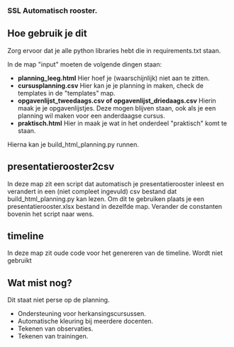 ### SSL Automatisch rooster.

## Hoe gebruik je dit
Zorg ervoor dat je alle python libraries hebt die in requirements.txt staan.

In de map "input" moeten de volgende dingen staan:
<ul>
  <li><strong>planning_leeg.html</strong> Hier hoef je (waarschijnlijk) niet aan te zitten.</li>
  <li><strong>cursusplanning.csv</strong> Hier kan je je planning in maken, check de templates in de "templates" map.</li>
  <li><strong>opgavenlijst_tweedaags.csv of opgavenlijst_driedaags.csv</strong> Hierin maak je je opgavenlijstjes. Deze mogen blijven staan, ook als je een planning wil maken voor een anderdaagse cursus.</li>
  <li><strong>praktisch.html</strong> Hier in maak je wat in het onderdeel "praktisch" komt te staan.</li>
</ul>

Hierna kan je build_html_planning.py runnen.

## presentatierooster2csv
In deze map zit een script dat automatisch je presentatierooster inleest en verandert in een (niet compleet ingevuld) csv bestand dat build_html_planning.py kan lezen. Om dit te gebruiken plaats je een presentatierooster.xlsx bestand in dezelfde map. Verander de constanten bovenin het script naar wens.

## timeline
In deze map zit oude code voor het genereren van de timeline. Wordt niet gebruikt

## Wat mist nog?
Dit staat niet perse op de planning.
<ul>
  <li>Ondersteuning voor herkansingscursussen.</li>
  <li>Automatische kleuring bij meerdere docenten.</li>
  <li>Tekenen van observaties.</li>
  <li>Tekenen van trainingen.</li>
</ul>
